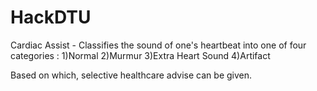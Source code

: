 # HackDTU
Cardiac Assist - Classifies the sound of one's heartbeat into one of four categories :
1)Normal
2)Murmur
3)Extra Heart Sound
4)Artifact

Based on which, selective healthcare advise can be given.
